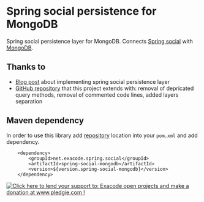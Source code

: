 Spring social persistence for MongoDB
=====================================

Spring social persistence layer for MongoDB.
Connects [Spring social](http://www.springsource.org/spring-social) with [MongoDB](http://www.mongodb.org/).

Thanks to
---------

- [Blog post](http://harmonicdevelopment.tumblr.com/post/13613051804/adding-spring-social-to-a-spring-mvc-and-spring) about implementing spring social persistence layer
- [GitHub repository](https://github.com/CarloMicieli/spring-social-mongo) that this project extends with: removal of depricated query methods, removal of commented code lines, added layers separation


Maven dependency
----------------

In order to use this library add [repository](http://github.com/exacode/mvn-repo) location into your `pom.xml` 
and add dependency.

		
		<dependency>
			<groupId>net.exacode.spring.social</groupId>
			<artifactId>spring-social-mongodb</artifactId>
			<version>${version.spring-social-mongodb}</version>
		</dependency>
		


<a href='http://www.pledgie.com/campaigns/22342'><img alt='Click here to lend your support to: Exacode open projects and make a donation at www.pledgie.com !' src='http://www.pledgie.com/campaigns/22342.png?skin_name=chrome' border='0' /></a>
